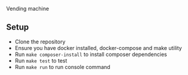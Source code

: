 Vending machine

## Setup
- Clone the repository
- Ensure you have docker installed, docker-compose and make utility
- Run `make composer-install` to install composer dependencies
- Run `make test` to test
- Run `make run` to run console command